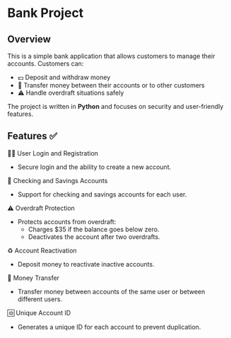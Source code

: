 # Bank Project

## Overview

This is a simple bank application that allows customers to manage their accounts. Customers can:

- 💵 Deposit and withdraw money
- 🔄 Transfer money between their accounts or to other customers
- ⚠️ Handle overdraft situations safely

The project is written in **Python** and focuses on security and user-friendly features.

##
## Features ✅

 🧑‍💻 User Login and Registration
- Secure login and the ability to create a new account.

 🏦 Checking and Savings Accounts
- Support for checking and savings accounts for each user.

 ⚠️ Overdraft Protection
- Protects accounts from overdraft:
  - Charges $35 if the balance goes below zero.
  - Deactivates the account after two overdrafts.

 ♻️ Account Reactivation
- Deposit money to reactivate inactive accounts.

 💸 Money Transfer
- Transfer money between accounts of the same user or between different users.

 🆔 Unique Account ID
- Generates a unique ID for each account to prevent duplication.

